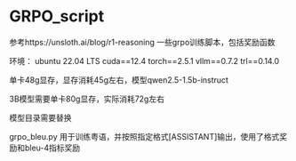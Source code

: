 # GRPO_script
参考https://unsloth.ai/blog/r1-reasoning
一些grpo训练脚本，包括奖励函数

环境： 
ubuntu 22.04 LTS 
cuda==12.4 
torch==2.5.1 
vllm==0.7.2 
trl==0.14.0

单卡48g显存，显存消耗45g左右，模型qwen2.5-1.5b-instruct 

3B模型需要单卡80g显存，实际消耗72g左右

模型目录需要替换

grpo_bleu.py 用于训练粤语，并按照指定格式[ASSISTANT]输出，使用了格式奖励和bleu-4指标奖励

